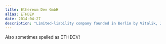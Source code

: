 ```yaml
---
title: Ethereum Dev GmbH
alias: ETHDEV
date: 2014-04-27
description: "Limited-liability company founded in Berlin by Vitalik, Jeff and Gav."
---
```


Also sometimes spelled as ΞTHÐΞV!